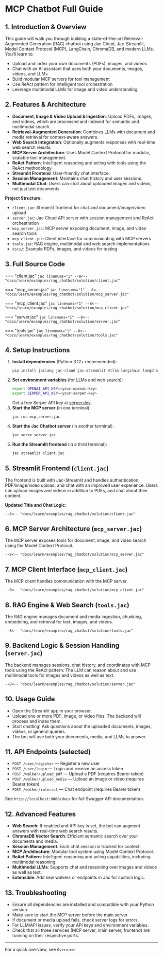 # MCP Chatbot Full Guide

## 1. Introduction & Overview
This guide will walk you through building a state-of-the-art Retrieval-Augmented Generation (RAG) chatbot using Jac Cloud, Jac-Streamlit, Model Context Protocol (MCP), LangChain, ChromaDB, and modern LLMs. You'll learn to:

- Upload and index your own documents (PDFs), images, and videos
- Chat with an AI assistant that uses both your documents, images, videos, and LLMs
- Build modular MCP servers for tool management
- Use ReAct pattern for intelligent tool orchestration
- Leverage multimodal LLMs for image and video understanding

## 2. Features & Architecture
- **Document, Image & Video Upload & Ingestion**: Upload PDFs, images, and videos, which are processed and indexed for semantic and multimodal search.
- **Retrieval-Augmented Generation**: Combines LLMs with document and media retrieval for context-aware answers.
- **Web Search Integration**: Optionally augments responses with real-time web search results.
- **MCP Server Architecture**: Uses Model Context Protocol for modular, scalable tool management.
- **ReAct Pattern**: Intelligent reasoning and acting with tools using the ReAct methodology.
- **Streamlit Frontend**: User-friendly chat interface.
- **Session Management**: Maintains chat history and user sessions.
- **Multimodal Chat**: Users can chat about uploaded images and videos, not just text documents.

**Project Structure:**

- `client.jac`: Streamlit frontend for chat and document/image/video upload
- `server.jac`: Jac Cloud API server with session management and ReAct orchestration
- `mcp_server.jac`: MCP server exposing document, image, and video search tools
- `mcp_client.jac`: Client interface for communicating with MCP servers
- `tools.jac`: RAG engine, multimodal and web search implementations
- `docs/`: Example PDFs, images, and videos for testing

## 3. Full Source Code

=== "client.jac"
    ```jac linenums="1"
    --8<-- "docs/learn/examples/rag_chatbot/solution/client.jac"
    ```

=== "mcp_server.jac"
    ```jac linenums="1"
    --8<-- "docs/learn/examples/rag_chatbot/solution/mcp_server.jac"
    ```

=== "mcp_client.jac"
    ```jac linenums="1"
    --8<-- "docs/learn/examples/rag_chatbot/solution/mcp_client.jac"
    ```

=== "server.jac"
    ```jac linenums="1"
    --8<-- "docs/learn/examples/rag_chatbot/solution/server.jac"
    ```

=== "tools.jac"
    ```jac linenums="1"
    --8<-- "docs/learn/examples/rag_chatbot/solution/tools.jac"
    ```

## 4. Setup Instructions
1. **Install dependencies** (Python 3.12+ recommended):
   ```bash
   pip install jaclang jac-cloud jac-streamlit mtllm langchain langchain-community langchain-openai langchain-chroma chromadb openai pypdf tiktoken requests mcp[cli] anyio
   ```
2. **Set environment variables** (for LLMs and web search):
   ```bash
   export OPENAI_API_KEY=<your-openai-key>
   export SERPER_API_KEY=<your-serper-key>
   ```
   Get a free Serper API key at [serper.dev](https://serper.dev/).
3. **Start the MCP server** (in one terminal):
   ```bash
   jac run mcp_server.jac
   ```
4. **Start the Jac Chatbot server** (in another terminal):
   ```bash
   jac serve server.jac
   ```
5. **Run the Streamlit frontend** (in a third terminal):
   ```bash
   jac streamlit client.jac
   ```

## 5. Streamlit Frontend (`client.jac`)
The frontend is built with Jac-Streamlit and handles authentication, PDF/image/video upload, and chat with an improved user experience. Users can upload images and videos in addition to PDFs, and chat about their content.

**Updated Title and Chat Logic:**
```jac
--8<-- "docs/learn/examples/rag_chatbot/solution/client.jac"
```

## 6. MCP Server Architecture (`mcp_server.jac`)
The MCP server exposes tools for document, image, and video search using the Model Context Protocol.

```jac
--8<-- "docs/learn/examples/rag_chatbot/solution/mcp_server.jac"
```

## 7. MCP Client Interface (`mcp_client.jac`)
The MCP client handles communication with the MCP server.

```jac
--8<-- "docs/learn/examples/rag_chatbot/solution/mcp_client.jac"
```

## 8. RAG Engine & Web Search (`tools.jac`)
The RAG engine manages document and media ingestion, chunking, embedding, and retrieval for text, images, and videos.

```jac
--8<-- "docs/learn/examples/rag_chatbot/solution/tools.jac"
```

## 9. Backend Logic & Session Handling (`server.jac`)
The backend manages sessions, chat history, and coordinates with MCP tools using the ReAct pattern. The LLM can reason about and use multimodal tools for images and videos as well as text.

```jac
--8<-- "docs/learn/examples/rag_chatbot/solution/server.jac"
```

## 10. Usage Guide
- Open the Streamlit app in your browser.
- Upload one or more PDF, image, or video files. The backend will process and index them.
- Start chatting! Ask questions about the uploaded documents, images, videos, or general queries.
- The bot will use both your documents, media, and LLMs to answer.

## 11. API Endpoints (selected)
- `POST /user/register` — Register a new user
- `POST /user/login` — Login and receive an access token
- `POST /walker/upload_pdf` — Upload a PDF (requires Bearer token)
- `POST /walker/upload_media` — Upload an image or video (requires Bearer token)
- `POST /walker/interact` — Chat endpoint (requires Bearer token)

See `http://localhost:8000/docs` for full Swagger API documentation.

## 12. Advanced Features
- **Web Search**: If enabled and API key is set, the bot can augment answers with real-time web search results.
- **ChromaDB Vector Search**: Efficient semantic search over your documents and media.
- **Session Management**: Each chat session is tracked for context.
- **MCP Architecture**: Modular tool system using Model Context Protocol.
- **ReAct Pattern**: Intelligent reasoning and acting capabilities, including multimodal reasoning.
- **Multimodal LLMs**: Supports chat and reasoning over images and videos as well as text.
- **Extensible**: Add new walkers or endpoints in Jac for custom logic.

## 13. Troubleshooting
- Ensure all dependencies are installed and compatible with your Python version.
- Make sure to start the MCP server before the main server.
- If document or media upload fails, check server logs for errors.
- For LLM/API issues, verify your API keys and environment variables.
- Check that all three services (MCP server, main server, frontend) are running on their respective ports.

---
For a quick overview, see `Overview`.
